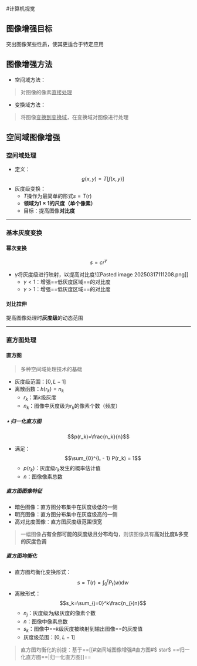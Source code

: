 #计算机视觉
## 图像增强目标

突出图像某些性质，使其更适合于特定应用

## 图像增强方法

- 空间域方法：
> 对图像的像素<u>直接处理</u>
- 变换域方法：
> 将图像<u>变换到变换域</u>，在变换域对图像进行处理

## 空间域图像增强

### 空间域处理
- 定义：
$$g(x,y) = T[f(x,y)]$$
- 灰度级变换：
	- $T$操作为最简单的形式$s = T(r)$
	- **领域为$1\times 1$的尺度（单个像素）**
	- 目标：提高图像**对比度**

---
### 基本灰度变换
#### 幂次变换
$$s=cr^{\gamma}$$
- $\gamma$将灰度级进行映射，以提高对比度![[Pasted image 20250317111208.png]]
	- $\gamma < 1$：增强==低灰度区域==的对比度
	- $\gamma > 1$：增强==低灰度区域==的对比度

#### 对比拉伸
提高图像处理时**灰度级**的动态范围

---
### 直方图处理

#### 直方图

> 多种空间域处理技术的基础

- 灰度级范围：$[0, L-1]$
- 离散函数：$h(r_k) = n_k$
	- $r_k$：第$k$级灰度
	- $n_k$：图像中灰度级为$r_k$的像素个数（频度）

##### $\star$ 归一化直方图
$$p(r_k)=\frac{n_k}{n}$$

- 满足：$$\sum_{0}^{L - 1} P(r_k) = 1$$
	- $p(r_k)$：灰度级$r_k$发生的概率估计值
	- $n$：图像像素总数

##### 直方图图像特征
- 暗色图像：直方图分布集中在灰度级低的一侧
- 明亮图像：直方图分布集中在灰度级高的一侧
- 高对比度图像：直方图灰度级范围很宽
> 一幅图像**占有全部可能的灰度级且分布均匀**，则该图像具有**高对比度&多变的灰度色调**

##### 直方图均衡化
- 直方图均衡化变换形式：$$s=T(r)=\int_0^t P_t(w)\mathrm{d}w$$
- 离散形式：$$s_k=\sum_{j=0}^k\frac{n_j}{n}$$
	- $n_j$：灰度级为$j$级灰度的像素个数
	- $n$：图像中像素总数
	- $s_k$：图像中==$k$级灰度被映射到输出图像==的灰度值
	- 灰度级范围：$[0,\;L-1]$
> 直方图均衡化的前提：基于==[[#空间域图像增强#直方图#$ star$ ==归一化直方图==|归一化直方图]]==
